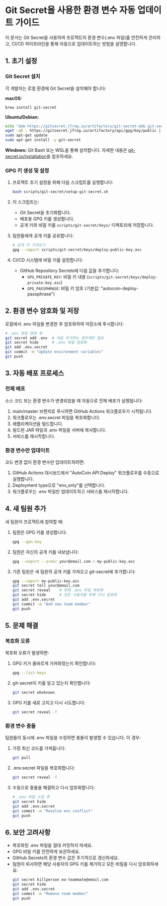 # Git Secret을 사용한 환경 변수 자동 업데이트 가이드

이 문서는 Git Secret을 사용하여 프로젝트의 환경 변수(.env 파일)를 안전하게 관리하고, CI/CD 파이프라인을 통해 자동으로 업데이트하는 방법을 설명합니다.

## 1. 초기 설정

### Git Secret 설치

각 개발자는 로컬 환경에 Git Secret을 설치해야 합니다:

**macOS:**
```bash
brew install git-secret
```

**Ubuntu/Debian:**
```bash
echo "deb https://gitsecret.jfrog.io/artifactory/git-secret-deb git-secret main" | sudo tee /etc/apt/sources.list.d/git-secret.list
wget -qO - https://gitsecret.jfrog.io/artifactory/api/gpg/key/public | sudo apt-key add -
sudo apt-get update
sudo apt-get install -y git-secret
```

**Windows:**
Git Bash 또는 WSL을 통해 설치합니다. 자세한 내용은 [git-secret.io/installation](https://git-secret.io/installation)을 참조하세요.

### GPG 키 생성 및 설정

1. 프로젝트 초기 설정을 위해 다음 스크립트를 실행합니다:
   ```bash
   bash scripts/git-secret/setup-git-secret.sh
   ```

2. 이 스크립트는:
   - Git Secret을 초기화합니다.
   - 배포용 GPG 키를 생성합니다.
   - 공개 키와 비밀 키를 `scripts/git-secret/keys/` 디렉토리에 저장합니다.

3. 팀원들에게 공개 키를 공유합니다:
   ```bash
   # 공개 키 가져오기
   gpg --import scripts/git-secret/keys/deploy-public-key.asc
   ```

4. CI/CD 시스템에 비밀 키를 설정합니다:
   - GitHub Repository Secrets에 다음 값을 추가합니다:
     - `GPG_PRIVATE_KEY`: 비밀 키 내용 (`scripts/git-secret/keys/deploy-private-key.asc`)
     - `GPG_PASSPHRASE`: 비밀 키 암호 (기본값: "autocoin-deploy-passphrase")

## 2. 환경 변수 암호화 및 저장

로컬에서 .env 파일을 변경한 후 암호화하여 저장소에 푸시합니다:

```bash
# .env 파일 변경 후
git secret add .env  # 처음 추가하는 경우에만 필요
git secret hide      # .env 파일 암호화
git add .env.secret
git commit -m "Update environment variables"
git push
```

## 3. 자동 배포 프로세스

### 전체 배포

소스 코드 또는 환경 변수가 변경되었을 때 자동으로 전체 배포가 실행됩니다:

1. main/master 브랜치로 푸시하면 GitHub Actions 워크플로우가 시작됩니다.
2. 워크플로우는 .env.secret 파일을 복호화합니다.
3. 애플리케이션을 빌드합니다.
4. 빌드된 JAR 파일과 .env 파일을 서버에 복사합니다.
5. 서비스를 재시작합니다.

### 환경 변수만 업데이트

코드 변경 없이 환경 변수만 업데이트하려면:

1. GitHub Actions 대시보드에서 "AutoCoin API Deploy" 워크플로우를 수동으로 실행합니다.
2. Deployment type으로 "env_only"를 선택합니다.
3. 워크플로우는 .env 파일만 업데이트하고 서비스를 재시작합니다.

## 4. 새 팀원 추가

새 팀원이 프로젝트에 참여할 때:

1. 팀원은 GPG 키를 생성합니다:
   ```bash
   gpg --gen-key
   ```

2. 팀원은 자신의 공개 키를 내보냅니다:
   ```bash
   gpg --export --armor your@email.com > my-public-key.asc
   ```

3. 기존 팀원은 새 팀원의 공개 키를 가져오고 git-secret에 추가합니다:
   ```bash
   gpg --import my-public-key.asc
   git secret tell your@email.com
   git secret reveal    # 현재 .env 파일 복호화
   git secret hide      # 모든 사용자를 위해 다시 암호화
   git add .env.secret
   git commit -m "Add new team member"
   git push
   ```

## 5. 문제 해결

### 복호화 오류

복호화 오류가 발생하면:

1. GPG 키가 올바르게 가져와졌는지 확인합니다:
   ```bash
   gpg --list-keys
   ```

2. git-secret이 키를 알고 있는지 확인합니다:
   ```bash
   git secret whoknows
   ```

3. GPG 키를 새로 고치고 다시 시도합니다:
   ```bash
   git secret reveal -f
   ```

### 환경 변수 충돌

팀원들이 동시에 .env 파일을 수정하면 충돌이 발생할 수 있습니다. 이 경우:

1. 가장 최신 코드를 가져옵니다:
   ```bash
   git pull
   ```

2. .env.secret 파일을 복호화합니다:
   ```bash
   git secret reveal -f
   ```

3. 수동으로 충돌을 해결하고 다시 암호화합니다:
   ```bash
   # .env 파일 수정 후
   git secret hide
   git add .env.secret
   git commit -m "Resolve env conflict"
   git push
   ```

## 6. 보안 고려사항

- 복호화된 .env 파일을 절대 커밋하지 마세요.
- GPG 비밀 키를 안전하게 보관하세요.
- GitHub Secrets의 환경 변수 값은 주기적으로 갱신하세요.
- 팀원이 퇴사하면 해당 사용자의 GPG 키를 제거하고 모든 비밀을 다시 암호화하세요:
  ```bash
  git secret killperson ex-teammate@email.com
  git secret hide
  git add .env.secret
  git commit -m "Remove team member"
  git push
  ```
